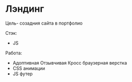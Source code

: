 # Лэндинг

Цель- созадния сайта в портфолио

Стэк:
- JS

Работа:
- Адоптивная Отзывчивая Кросс браузерная верстка
- CSS анимации
- JS футер
